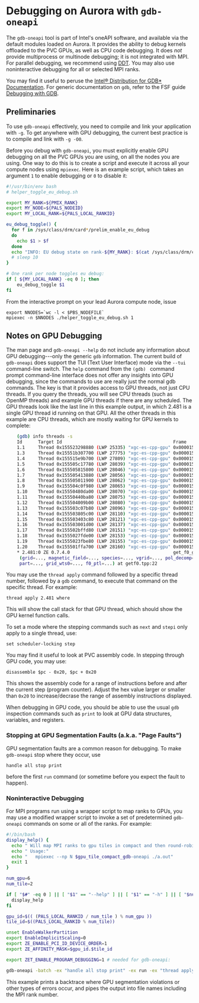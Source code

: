 # Debugging on Aurora with `gdb-oneapi`

The `gdb-oneapi` tool is part of Intel's oneAPI software, and available via the default modules loaded on Aurora. It provides the ability to debug kernels offloaded to the PVC GPUs, as well as CPU code debugging. It does _not_ provide multiprocess or multinode debugging; it is not integrated with MPI. For parallel debugging, we recommend using [DDT](./ddt-aurora.md). You may also use noninteractive debugging for all or selected MPI ranks.

You may find it useful to peruse the [Intel® Distribution for GDB* Documentation](https://www.intel.com/content/www/us/en/developer/tools/oneapi/distribution-for-gdb-documentation.html). For generic documentation on `gdb`, refer to the FSF guide [Debugging with GDB](https://cdrdv2.intel.com/v1/dl/getContent/671177).

## Preliminaries

To use `gdb-oneapi` effectively, you need to compile and link your application with `-g`. To get anywhere with GPU debugging, the current best practice is to compile and link with `-g -O0`.

Before you debug with `gdb-oneapi`, you must explicitly enable GPU debugging on all the PVC GPUs you are using, on all the nodes you are using. One way to do this is to create a script and execute it across all your compute nodes using `mpiexec`. Here is an example script, which takes an argument `1` to enable debugging or `0` to disable it:

```bash linenums="1" title="helper_toggle_eu_debug.sh"
#!/usr/bin/env bash
# helper_toggle_eu_debug.sh

export MY_RANK=${PMIX_RANK}
export MY_NODE=${PALS_NODEID}
export MY_LOCAL_RANK=${PALS_LOCAL_RANKID}

eu_debug_toggle() {
  for f in /sys/class/drm/card*/prelim_enable_eu_debug
  do
    echo $1 > $f
  done
  echo "INFO: EU debug state on rank-${MY_RANK}: $(cat /sys/class/drm/card*/prelim_enable_eu_debug | tr '\n' ' ')"
  # sleep 10
}

# One rank per node toggles eu debug:
if [ ${MY_LOCAL_RANK} -eq 0 ]; then
    eu_debug_toggle $1
fi
```

From the interactive prompt on your lead Aurora compute node, issue

```
export NNODES=`wc -l < $PBS_NODEFILE`
mpiexec -n $NNODES ./helper_toggle_eu_debug.sh 1
```

## Notes on GPU Debugging

The man page and `gdb-oneapi --help` do not include any information about GPU debugging---only the generic `gdb` information. The current build of `gdb-oneapi` does support the TUI (Text User Interface) mode via the `--tui` command-line switch. The `help` command from the `(gdb) ` command prompt command-line interface does not offer any insights into GPU debugging, since the commands to use are really just the normal gdb commands. The key is that it provides access to GPU threads, not just CPU threads. If you query the threads, you will see CPU threads (such as OpenMP threads) and example GPU threads if there are any scheduled. The GPU threads look like the last line in this example output, in which 2.481 is a single GPU thread id running on that GPU. All the other threads in this example are CPU threads, which are mostly waiting for GPU kernels to complete:
    
```bash  title="Example gdb output"
    (gdb) info threads -s
    Id      Target Id                                          Frame
    1.1     Thread 0x155523298880 (LWP 25335) "xgc-es-cpp-gpu" 0x000015552d310407 in sched_yield () from /lib64/libc.so.6
    1.3     Thread 0x15551b307700 (LWP 27775) "xgc-es-cpp-gpu" 0x000015552d2efba1 in clock_nanosleep@GLIBC_2.2.5 () from /lib64/libc.so.6
    1.4     Thread 0x155515e9b700 (LWP 27809) "xgc-es-cpp-gpu" 0x000015552d32bcdf in epoll_wait () from /lib64/libc.so.6
    1.5     Thread 0x155505c17780 (LWP 28039) "xgc-es-cpp-gpu" 0x000015552d41a70c in pthread_cond_wait@@GLIBC_2.3.2 () from /lib64/libpthread.so.0
    1.6     Thread 0x155505815800 (LWP 28046) "xgc-es-cpp-gpu" 0x000015552d41a70c in pthread_cond_wait@@GLIBC_2.3.2 () from /lib64/libpthread.so.0
    1.7     Thread 0x155505413880 (LWP 28056) "xgc-es-cpp-gpu" 0x000015552d41a70c in pthread_cond_wait@@GLIBC_2.3.2 () from /lib64/libpthread.so.0
    1.8     Thread 0x155505011900 (LWP 28062) "xgc-es-cpp-gpu" 0x000015552d41a70c in pthread_cond_wait@@GLIBC_2.3.2 () from /lib64/libpthread.so.0
    1.9     Thread 0x155504c0f980 (LWP 28065) "xgc-es-cpp-gpu" 0x000015552d41a70c in pthread_cond_wait@@GLIBC_2.3.2 () from /lib64/libpthread.so.0
    1.10    Thread 0x15550480da00 (LWP 28070) "xgc-es-cpp-gpu" 0x000015552d41a70c in pthread_cond_wait@@GLIBC_2.3.2 () from /lib64/libpthread.so.0
    1.11    Thread 0x15550440ba80 (LWP 28075) "xgc-es-cpp-gpu" 0x000015552d41a70c in pthread_cond_wait@@GLIBC_2.3.2 () from /lib64/libpthread.so.0
    1.12    Thread 0x155504009b00 (LWP 28080) "xgc-es-cpp-gpu" 0x000015552d41a70c in pthread_cond_wait@@GLIBC_2.3.2 () from /lib64/libpthread.so.0
    1.13    Thread 0x155503c07b80 (LWP 28096) "xgc-es-cpp-gpu" 0x000015552d41a70c in pthread_cond_wait@@GLIBC_2.3.2 () from /lib64/libpthread.so.0
    1.14    Thread 0x155503805c00 (LWP 28110) "xgc-es-cpp-gpu" 0x000015552d41a70c in pthread_cond_wait@@GLIBC_2.3.2 () from /lib64/libpthread.so.0
    1.15    Thread 0x155503403c80 (LWP 28121) "xgc-es-cpp-gpu" 0x000015552d41a70c in pthread_cond_wait@@GLIBC_2.3.2 () from /lib64/libpthread.so.0
    1.16    Thread 0x155503001d00 (LWP 28137) "xgc-es-cpp-gpu" 0x000015552d41a70c in pthread_cond_wait@@GLIBC_2.3.2 () from /lib64/libpthread.so.0
    1.17    Thread 0x155502bffd80 (LWP 28151) "xgc-es-cpp-gpu" 0x000015552d41a70c in pthread_cond_wait@@GLIBC_2.3.2 () from /lib64/libpthread.so.0
    1.18    Thread 0x1555027fde00 (LWP 28153) "xgc-es-cpp-gpu" 0x000015552d41a70c in pthread_cond_wait@@GLIBC_2.3.2 () from /lib64/libpthread.so.0
    1.19    Thread 0x1555023fbe80 (LWP 28155) "xgc-es-cpp-gpu" 0x000015552d41a70c in pthread_cond_wait@@GLIBC_2.3.2 () from /lib64/libpthread.so.0
    1.20    Thread 0x155501ffa700 (LWP 28160) "xgc-es-cpp-gpu" 0x000015552d41a70c in pthread_cond_wait@@GLIBC_2.3.2 () from /lib64/libpthread.so.0
	* 2.481:0 ZE 0.7.4.0                                       get_f0_grid<Kokkos::Device<Kokkos::Experimental::SYCL, Kokkos::Experimental::SYCLDeviceUSMSpace> >
     (grid=..., magnetic_field=..., species=..., vgrid=..., pol_decomp=...,
     part=..., grid_wts0=..., f0_ptl=...) at getf0.tpp:22
```

You may use the `thread apply` command followed by a specific thread number, followed by a `gdb` command, to execute that command on the specific thread. For example:
```
thread apply 2.481 where
```
This will show the call stack for that GPU thread, which should show the GPU kernel function calls.

To set a mode where the stepping commands such as `next` and `stepi` only apply to a single thread, use:
```
set scheduler-locking step
```

You may find it useful to look at PVC assembly code. In stepping through GPU code, you may use:
```
disassemble $pc - 0x20, $pc + 0x20
```

This shows the assembly code for a range of instructions before and after the current step (program counter). Adjust the hex value larger or smaller than `0x20` to increase/decrase the range of assembly instructions displayed.

When debugging in GPU code, you should be able to use the usual `gdb` inspection commands such as `print` to look at GPU data structures, variables, and registers.

### Stopping at GPU Segmentation Faults (a.k.a. "Page Faults")

GPU segmentation faults are a common reason for debugging. To make `gdb-oneapi` stop where they occur, use

```
handle all stop print
```

before the first `run` command (or sometime before you expect the fault to happen).

### Noninteractive Debugging

For MPI programs run using a wrapper script to map ranks to GPUs, you may use a modified wrapper script to invoke a set of predetermined `gdb-oneapi` commands on some or all of the ranks. For example:
```bash linenums="1" title="mpi-wrapper-gdb-oneapi.sh"
#!/bin/bash
display_help() {
  echo " Will map MPI ranks to gpu tiles in compact and then round-robin fashion"
  echo " Usage:"
  echo "   mpiexec --np N $gpu_tile_compact_gdb-oneapi ./a.out"
  exit 1
}

num_gpu=6
num_tile=2

if [ "$#" -eq 0 ] || [ "$1" == "--help" ] || [ "$1" == "-h" ] || [ "$num_gpu" = 0 ]; then
  display_help
fi

gpu_id=$(( (PALS_LOCAL_RANKID / num_tile ) % num_gpu ))
tile_id=$((PALS_LOCAL_RANKID % num_tile))

unset EnableWalkerPartition
export EnableImplicitScaling=0
export ZE_ENABLE_PCI_ID_DEVICE_ORDER=1
export ZE_AFFINITY_MASK=$gpu_id.$tile_id

export ZET_ENABLE_PROGRAM_DEBUGGING=1 # needed for gdb-oneapi:

gdb-oneapi -batch -ex "handle all stop print" -ex run -ex "thread apply all bt" --args $* >out.${PBS_JOBID%.*}.$PALS_RANKID 2>err.${PBS_JOBID%.*}.$PALS_RANKID
```

This example prints a backtrace where GPU segmentation violations or other types of errors occur, and pipes the output into file names including the MPI rank number.
